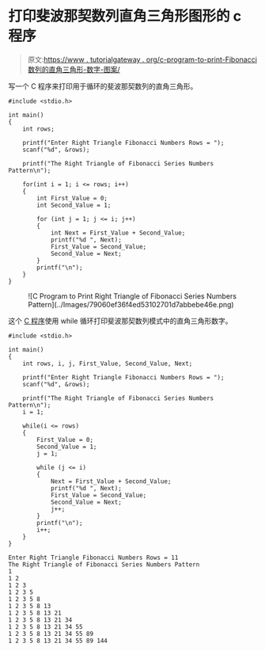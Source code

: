 # 打印斐波那契数列直角三角形图形的 c 程序

> 原文:[https://www . tutorialgateway . org/c-program-to-print-Fibonacci 数列的直角三角形-数字-图案/](https://www.tutorialgateway.org/c-program-to-print-right-triangle-of-fibonacci-series-numbers-pattern/)

写一个 C 程序来打印用于循环的斐波那契数列的直角三角形。

```
#include <stdio.h>

int main()
{
	int rows;

	printf("Enter Right Triangle Fibonacci Numbers Rows = ");
	scanf("%d", &rows);

	printf("The Right Triangle of Fibonacci Series Numbers Pattern\n");

	for(int i = 1; i <= rows; i++)  
	{
		int First_Value = 0;
		int Second_Value = 1;

		for (int j = 1; j <= i; j++)
		{
			int Next = First_Value + Second_Value;
			printf("%d ", Next);
			First_Value = Second_Value;
			Second_Value = Next;
		}
		printf("\n");
	}
}
```

<figure class="wp-block-image size-large">![C Program to Print Right Triangle of Fibonacci Series Numbers Pattern](../Images/79060ef36f4ed53102701d7abbebe46e.png)</figure>

这个 [C 程序](https://www.tutorialgateway.org/c-programming-examples/)使用 while 循环打印斐波那契数列模式中的直角三角形数字。

```
#include <stdio.h>

int main()
{
	int rows, i, j, First_Value, Second_Value, Next;

	printf("Enter Right Triangle Fibonacci Numbers Rows = ");
	scanf("%d", &rows);

	printf("The Right Triangle of Fibonacci Series Numbers Pattern\n");
	i = 1;

	while(i <= rows)  
	{
		First_Value = 0;
		Second_Value = 1;
		j = 1;

		while (j <= i)
		{
			Next = First_Value + Second_Value;
			printf("%d ", Next);
			First_Value = Second_Value;
			Second_Value = Next;
			j++;
		}
		printf("\n");
		i++;
	}
}
```

```
Enter Right Triangle Fibonacci Numbers Rows = 11
The Right Triangle of Fibonacci Series Numbers Pattern
1 
1 2 
1 2 3 
1 2 3 5 
1 2 3 5 8 
1 2 3 5 8 13 
1 2 3 5 8 13 21 
1 2 3 5 8 13 21 34 
1 2 3 5 8 13 21 34 55 
1 2 3 5 8 13 21 34 55 89 
1 2 3 5 8 13 21 34 55 89 144
```
